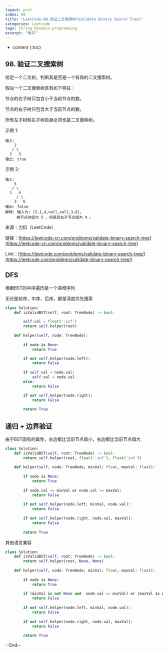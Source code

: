 ```yaml
---
layout: post
index: 98
title: "LeetCode-98.验证二叉搜索树(Validate Binary Search Tree)"
categories: Leetcode
tags: String Dynamic-programming
excerpt: "候鸟"
---
```


* content
{:toc}

## 98. 验证二叉搜索树

给定一个二叉树，判断其是否是一个有效的二叉搜索树。

假设一个二叉搜索树具有如下特征：

节点的左子树只包含小于当前节点的数。

节点的右子树只包含大于当前节点的数。

所有左子树和右子树自身必须也是二叉搜索树。

示例 1:

```
输入:
    2
   / \
  1   3
输出: true
```

示例 2:

```
输入:
    5
   / \
  1   4
     / \
    3   6
输出: false
解释: 输入为: [5,1,4,null,null,3,6]。
     根节点的值为 5 ，但是其右子节点值为 4 。
```

来源：力扣（LeetCode）

链接：[https://leetcode-cn.com/problems/validate-binary-search-tree](https://leetcode-cn.com/problems/validate-binary-search-tree)

Link：[https://leetcode.com/problems/validate-binary-search-tree/](https://leetcode.com/problems/validate-binary-search-tree/)


## DFS

根据BST的中序遍历是一个递增序列

无论是前序，中序，后序。都是深度优先搜索

```python
class Solution:
    def isValidBST(self, root: TreeNode) -> bool:

        self.val = float('-inf')
        return self.helper(root)
        
    def helper(self, node: TreeNode):
        
        if node is None:
            return True

        if not self.helper(node.left):
            return False
         
        if self.val < node.val:
            self.val = node.val
        else:
            return False

        if not self.helper(node.right):
            return False
        
        return True
```


## 递归 + 边界验证

由于BST固有的属性，左边都比当前节点值小，右边都比当前节点值大

```python
class Solution:
    def isValidBST(self, root: TreeNode) -> bool:
        return self.helper(root, float('-inf'), float('inf'))
        
    def helper(self, node: TreeNode, minVal: float, maxVal: float):
        
        if node is None:
            return True
        
        if node.val <= minVal or node.val >= maxVal:
            return False
        
        if not self.helper(node.left, minVal, node.val):
            return False
        
        if not self.helper(node.right, node.val, maxVal):
            return False
        
        return True
```

其他语言兼容

```python
class Solution:
    def isValidBST(self, root: TreeNode) -> bool:
        return self.helper(root, None, None)
        
    def helper(self, node: TreeNode, minVal: float, maxVal: float):
        
        if node is None:
            return True
        
        if (minVal is not None and  node.val <= minVal) or (maxVal is not None and node.val >= maxVal):
            return False
        
        if not self.helper(node.left, minVal, node.val):
            return False
        
        if not self.helper(node.right, node.val, maxVal):
            return False
        
        return True
```

--End--
